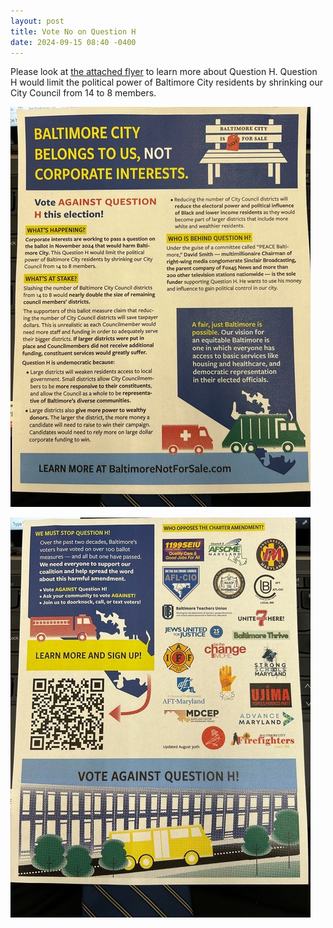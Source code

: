 ```yaml
---
layout: post
title: Vote No on Question H
date: 2024-09-15 08:40 -0400
---
```


Please look at [the attached flyer](/assets/question-h/vote-n-on-h.pdf) to learn more about Question H. Question H would limit the political power of Baltimore City residents by shrinking our City Council from 14 to 8 members.

![Vote no on H flyer page 1](/assets/question-h/vote-n-on-h-page-1.jpeg)

![Vote no on H flyer page 2](/assets/question-h/vote-n-on-h-page-2.jpeg)
